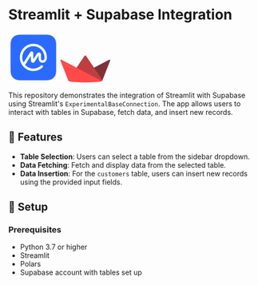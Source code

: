 # Streamlit + Supabase Integration
<img src="./cmc-logo.png" alt="Supabase Logo" width="100"/> <img src="./streamlit-logo.png" alt="Streamlit Logo" width="100"/>

This repository demonstrates the integration of Streamlit with Supabase using Streamlit's `ExperimentalBaseConnection`.
The app allows users to interact with tables in Supabase, fetch data, and insert new records.

## 🌟 Features

- **Table Selection**: Users can select a table from the sidebar dropdown.
- **Data Fetching**: Fetch and display data from the selected table.
- **Data Insertion**: For the `customers` table, users can insert new records using the provided input fields.

## 🚀 Setup

### Prerequisites

- Python 3.7 or higher
- Streamlit
- Polars
- Supabase account with tables set up
